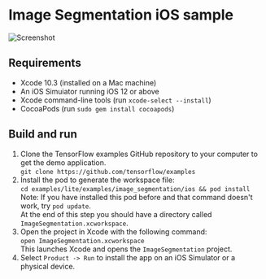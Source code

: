 # Image Segmentation iOS sample

![Screenshot](http://download.tensorflow.org/models/tflite/screenshots/image_segmentation_ios_small.png)

## Requirements

*  Xcode 10.3 (installed on a Mac machine)
*  An iOS Simuiator running iOS 12 or above
*  Xcode command-line tools (run ```xcode-select --install```)
*  CocoaPods (run ```sudo gem install cocoapods```)

## Build and run

1. Clone the TensorFlow examples GitHub repository to your computer to get the
demo
application.<br/>
```git clone https://github.com/tensorflow/examples```
1. Install the pod to generate the workspace file:<br/>
```cd examples/lite/examples/image_segmentation/ios && pod install```<br/>
Note: If you have installed this pod before and that command doesn't work, try ```pod update```.<br/>
At the end of this step you should have a directory called ```ImageSegmentation.xcworkspace```.
1. Open the project in Xcode with the following command:<br/>
```open ImageSegmentation.xcworkspace```<br/>
This launches Xcode and opens the ```ImageSegmentation``` project.
1. Select `Product -> Run` to install the app on an iOS Simulator or a physical
device.

